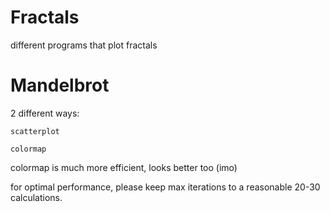 # Fractals
different programs that plot fractals

# Mandelbrot
2 different ways:

    scatterplot

    colormap

colormap is much more efficient, looks better too (imo)

for optimal performance, please keep max iterations to a reasonable 20-30 calculations.
